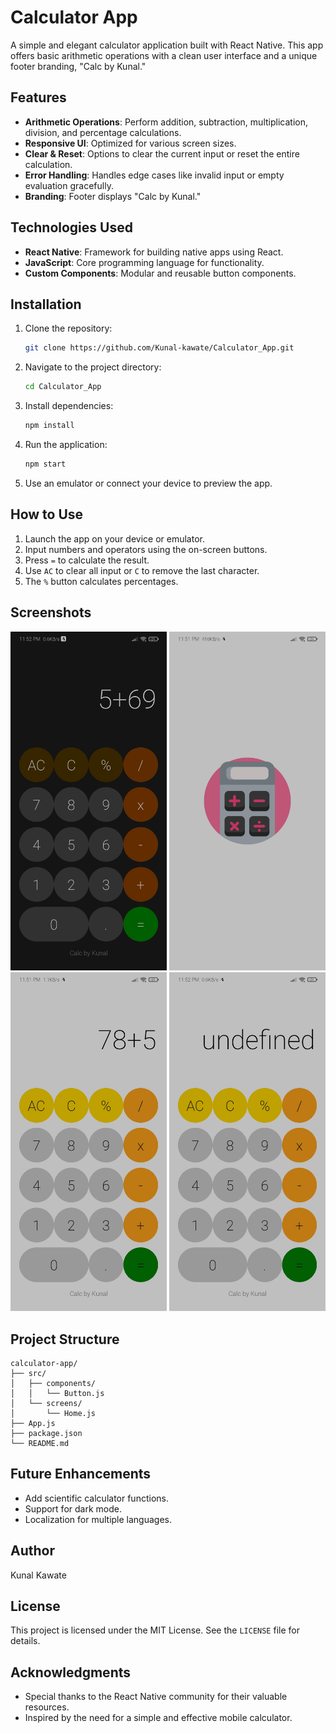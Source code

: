 # Calculator App

A simple and elegant calculator application built with React Native. This app offers basic arithmetic operations with a clean user interface and a unique footer branding, "Calc by Kunal."

## Features

- **Arithmetic Operations**: Perform addition, subtraction, multiplication, division, and percentage calculations.
- **Responsive UI**: Optimized for various screen sizes.
- **Clear & Reset**: Options to clear the current input or reset the entire calculation.
- **Error Handling**: Handles edge cases like invalid input or empty evaluation gracefully.
- **Branding**: Footer displays "Calc by Kunal."

## Technologies Used

- **React Native**: Framework for building native apps using React.
- **JavaScript**: Core programming language for functionality.
- **Custom Components**: Modular and reusable button components.

## Installation

1. Clone the repository:
   ```bash
   git clone https://github.com/Kunal-kawate/Calculator_App.git
   ```
2. Navigate to the project directory:
   ```bash
   cd Calculator_App
   ```
3. Install dependencies:
   ```bash
   npm install
   ```
4. Run the application:
   ```bash
   npm start
   ```
5. Use an emulator or connect your device to preview the app.

## How to Use

1. Launch the app on your device or emulator.
2. Input numbers and operators using the on-screen buttons.
3. Press `=` to calculate the result.
4. Use `AC` to clear all input or `C` to remove the last character.
5. The `%` button calculates percentages.

## Screenshots


<img src="/Screenshots/ss01.jpg" alt="Screenshot 1" width="250px">
<img src="/Screenshots/ss02.jpg" alt="Screenshot 2" width="250px">
<img src="/Screenshots/ss03.jpg" alt="Screenshot 3" width="250px">
<img src="/Screenshots/ss04.jpg" alt="Screenshot 4" width="250px">

## Project Structure

```
calculator-app/
├── src/
│   ├── components/
│   │   └── Button.js
│   └── screens/
│       └── Home.js
├── App.js
├── package.json
└── README.md
```

## Future Enhancements

- Add scientific calculator functions.
- Support for dark mode.
- Localization for multiple languages.

## Author

Kunal Kawate

## License

This project is licensed under the MIT License. See the `LICENSE` file for details.

## Acknowledgments

- Special thanks to the React Native community for their valuable resources.
- Inspired by the need for a simple and effective mobile calculator.

